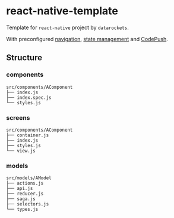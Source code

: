 # react-native-template

Template for `react-native` project by `datarockets`.

With preconfigured [navigation](https://github.com/react-navigation/react-navigation), [state management](https://github.com/reduxjs/redux) and [CodePush](https://github.com/microsoft/react-native-code-push).

## Structure

### components
```text
src/components/AComponent
├── index.js
├── index.spec.js
└── styles.js
```

### screens
```text
src/components/AComponent
├── container.js
├── index.js
├── styles.js
└── view.js
```

### models
```text
src/models/AModel
├── actions.js
├── api.js
├── reducer.js
├── saga.js
├── selectors.js
└── types.js
```

